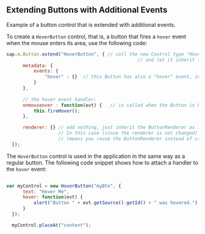 <!-- loiod5b756bf4e9a4d67961fa21e1ba12c9e -->

## Extending Buttons with Additional Events

Example of a button control that is extended with additional events.

To create a `HoverButton` control, that is, a button that fires a `hover` event when the mouse enters its area, use the following code:

```js
sap.m.Button.extend("HoverButton", { // call the new Control type "HoverButton" 
                                                // and let it inherit from sap.m.Button
      metadata: {
          events: {
              "hover" : {}  // this Button has also a "hover" event, in addition to "press" of the normal Button
          }
      },
  
      // the hover event handler:
      onmouseover : function(evt) {   // is called when the Button is hovered - no event registration required
          this.fireHover();
      },

      renderer: {} // add nothing, just inherit the ButtonRenderer as is; 
                   // In this case (since the renderer is not changed) you could also specify this explicitly with:  renderer:"sap.m.ButtonRenderer"
                   // (means you reuse the ButtonRenderer instead of creating a new view
  });
```

The `HoverButton` control is used in the application in the same way as a regular button. The following code snippet shows how to attach a handler to the `hover` event:

```js
  
var myControl = new HoverButton("myBtn", {
      text: "Hover Me",
      hover: function(evt) {
          alert("Button " + evt.getSource().getId() + " was hovered.");
      }
  });

  myControl.placeAt("content");
```

